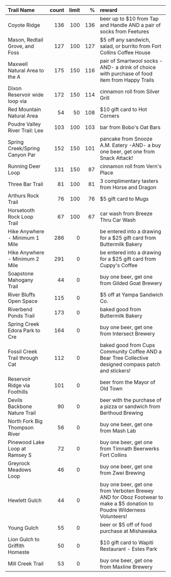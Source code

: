 | Trail Name                     |   count |   limit |   % | reward                                                                                                                  |
|:-------------------------------|--------:|--------:|----:|:------------------------------------------------------------------------------------------------------------------------|
| Coyote Ridge                   |     136 |     100 | 136 | beer up to $10 from Tap and Handle AND a pair of socks from Feetures                                                    |
| Mason, Redtail Grove, and Foss |     127 |     100 | 127 | $5 off any sandwich, salad, or burrito from Fort Collins Coffee House                                                   |
| Maxwell Natural Area to the A  |     175 |     150 | 116 | pair of Smartwool socks -AND- a drink of choice with purchase of food item from Happy Trails                            |
| Dixon Reservoir wide loop via  |     172 |     150 | 114 | cinnamon roll from Silver Grill                                                                                         |
| Red Mountain Natural Area      |      54 |      50 | 108 | $10 gift card to Hot Corners                                                                                            |
| Poudre Valley River Trail: Lee |     103 |     100 | 103 | bar from Bobo's Oat Bars                                                                                                |
| Spring Creek/Spring Canyon Par |     152 |     150 | 101 | pancake from Snooze A.M. Eatery -AND- a buy one beer, get one from Snack Attack!                                        |
| Running Deer Loop              |     131 |     150 |  87 | cinnamon roll from Vern's Place                                                                                         |
| Three Bar Trail                |      81 |     100 |  81 | 3 complimentary tasters from Horse and Dragon                                                                           |
| Arthurs Rock Trail             |      76 |     100 |  76 | $5 gift card to Mugs                                                                                                    |
| Horsetooth Rock Loop Trail     |      67 |     100 |  67 | car wash from Breeze Thru Car Wash                                                                                      |
| Hike Anywhere - Minimum 1 Mile |     286 |       0 |     | be entered into a drawing for a $25 gift card from Buttermilk Bakery                                                    |
| Hike Anywhere - Minimum 2 Mile |     291 |       0 |     | be entered into a drawing for a $25 gift card from Cuppy's Coffee                                                       |
| Soapstone Mahogany Trail       |      44 |       0 |     | buy one beer, get one from Gilded Goat Brewery                                                                          |
| River Bluffs Open Space        |     115 |       0 |     | $5 off at Yampa Sandwich Co.                                                                                            |
| Riverbend Ponds Trail          |     173 |       0 |     | baked good from Buttermilk Bakery                                                                                       |
| Spring Creek Edora Park to Cre |     164 |       0 |     | buy one beer, get one from Intersect Brewery                                                                            |
| Fossil Creek Trail through Cat |     112 |       0 |     | baked good from Cups Community Coffee AND a Bear Tree Collective designed compass patch and stickers!                   |
| Reservoir Ridge via Foothills  |     101 |       0 |     | beer from the Mayor of Old Town                                                                                         |
| Devils Backbone Nature Trail   |      90 |       0 |     | beer with the purchase of a pizza or sandwich from Berthoud Brewing                                                     |
| North Fork Big Thompson River  |      56 |       0 |     | buy one beer, get one from Mash Lab                                                                                     |
| Pinewood Lake Loop at Ramsey S |      72 |       0 |     | buy one beer, get one from Timnath Beerwerks Fort Collins                                                               |
| Greyrock Meadows Loop          |      46 |       0 |     | buy one beer, get one from Zwei Brewing                                                                                 |
| Hewlett Gulch                  |      44 |       0 |     | buy one beer, get one from Verboten Brewey AND for Oboz Footwear to make a $5 donation to Poudre Wilderness Volunteers! |
| Young Gulch                    |      55 |       0 |     | beer or $5 off of food purchase at Mishawaka                                                                            |
| Lion Gulch to Griffith Homeste |      50 |       0 |     | $10 gift card to Wapiti Restaurant - Estes Park                                                                         |
| Mill Creek Trail               |      53 |       0 |     | buy one beer, get one from Maxline Brewery                                                                              |